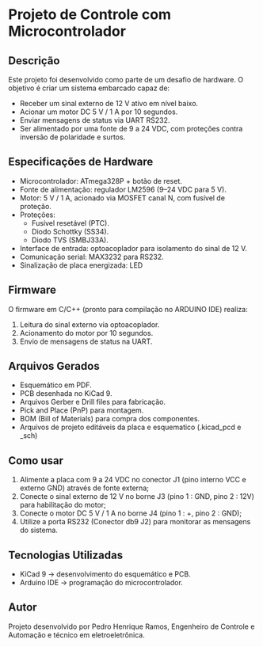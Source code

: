 # Projeto de Controle com Microcontrolador

## Descrição
Este projeto foi desenvolvido como parte de um desafio de hardware.
O objetivo é criar um sistema embarcado capaz de:
* Receber um sinal externo de 12 V ativo em nível baixo.
* Acionar um motor DC 5 V / 1 A por 10 segundos.
* Enviar mensagens de status via UART RS232.
* Ser alimentado por uma fonte de 9 a 24 VDC, com proteções contra inversão de polaridade e surtos.

## Especificações de Hardware
* Microcontrolador: ATmega328P + botão de reset.
* Fonte de alimentação: regulador LM2596 (9–24 VDC para 5 V).
* Motor: 5 V / 1 A, acionado via MOSFET canal N, com fusível de proteção.
* Proteções:
  * Fusível resetável (PTC).
  * Diodo Schottky (SS34).
  * Diodo TVS (SMBJ33A).
* Interface de entrada: optoacoplador para isolamento do sinal de 12 V.
* Comunicação serial: MAX3232 para RS232.
* Sinalização de placa energizada: LED

## Firmware
O firmware em C/C++ (pronto para compilação no ARDUINO IDE) realiza:
1. Leitura do sinal externo via optoacoplador.
2. Acionamento do motor por 10 segundos.
3. Envio de mensagens de status na UART.

## Arquivos Gerados
* Esquemático em PDF.
* PCB desenhada no KiCad 9.
* Arquivos Gerber e Drill files para fabricação.
* Pick and Place (PnP) para montagem.
* BOM (Bill of Materials) para compra dos componentes.
* Arquivos de projeto editáveis da placa e esquematico (.kicad_pcd e _sch)

## Como usar
1. Alimente a placa com 9 a 24 VDC no conector J1 (pino interno VCC e externo GND) através de fonte externa;
2. Conecte o sinal externo de 12 V no borne J3 (pino 1 : GND, pino 2 : 12V) para habilitação do motor;
3. Conecte o motor DC 5 V / 1 A no borne J4 (pino 1 : +, pino 2 : GND);
4. Utilize a porta RS232 (Conector db9 J2) para monitorar as mensagens do sistema.

## Tecnologias Utilizadas
* KiCad 9 → desenvolvimento do esquemático e PCB.
* Arduino IDE → programação do microcontrolador.

## Autor
Projeto desenvolvido por Pedro Henrique Ramos, Engenheiro de Controle e Automação e técnico em eletroeletrônica.
